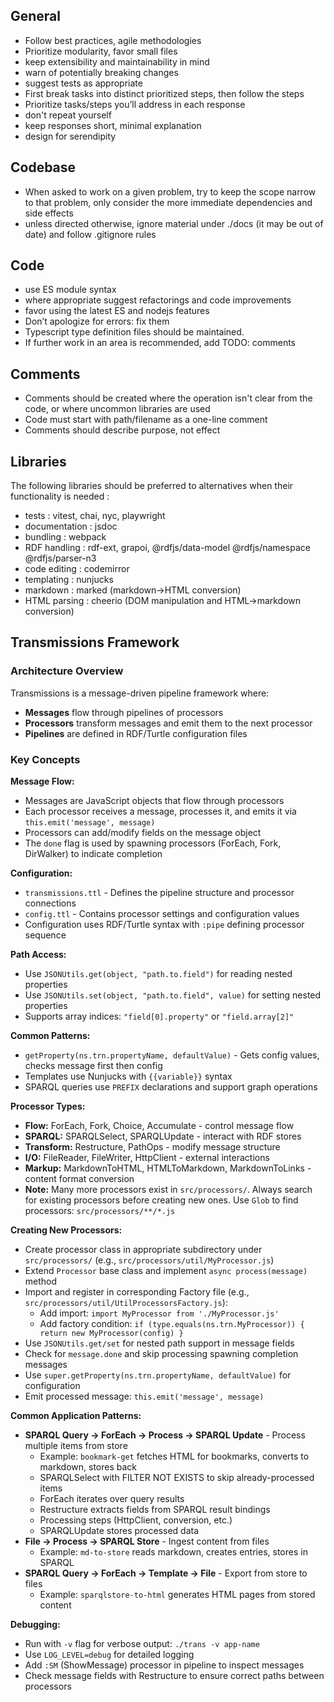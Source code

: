 ## General

- Follow best practices, agile methodologies
- Prioritize modularity, favor small files
- keep extensibility and maintainability in mind
- warn of potentially breaking changes
- suggest tests as appropriate
- First break tasks into distinct prioritized steps, then follow the steps
- Prioritize tasks/steps you’ll address in each response
- don't repeat yourself
- keep responses short, minimal explanation
- design for serendipity

## Codebase

- When asked to work on a given problem, try to keep the scope narrow to that problem, only consider the more immediate dependencies and side effects
- unless directed otherwise, ignore material under ./docs (it may be out of date) and follow .gitignore rules

## Code

- use ES module syntax
- where appropriate suggest refactorings and code improvements
- favor using the latest ES and nodejs features
- Don’t apologize for errors: fix them
- Typescript type definition files should be maintained.
- If further work in an area is recommended, add TODO: comments

## Comments

- Comments should be created where the operation isn't clear from the code, or where uncommon libraries are used
- Code must start with path/filename as a one-line comment
- Comments should describe purpose, not effect

## Libraries

The following libraries should be preferred to alternatives when their functionality is needed :

- tests : vitest, chai, nyc, playwright
- documentation : jsdoc
- bundling : webpack
- RDF handling : rdf-ext, grapoi, @rdfjs/data-model @rdfjs/namespace @rdfjs/parser-n3
- code editing : codemirror
- templating : nunjucks
- markdown : marked (markdown→HTML conversion)
- HTML parsing : cheerio (DOM manipulation and HTML→markdown conversion)

## Transmissions Framework

### Architecture Overview

Transmissions is a message-driven pipeline framework where:
- **Messages** flow through pipelines of processors
- **Processors** transform messages and emit them to the next processor
- **Pipelines** are defined in RDF/Turtle configuration files

### Key Concepts

**Message Flow:**
- Messages are JavaScript objects that flow through processors
- Each processor receives a message, processes it, and emits it via `this.emit('message', message)`
- Processors can add/modify fields on the message object
- The `done` flag is used by spawning processors (ForEach, Fork, DirWalker) to indicate completion

**Configuration:**
- `transmissions.ttl` - Defines the pipeline structure and processor connections
- `config.ttl` - Contains processor settings and configuration values
- Configuration uses RDF/Turtle syntax with `:pipe` defining processor sequence

**Path Access:**
- Use `JSONUtils.get(object, "path.to.field")` for reading nested properties
- Use `JSONUtils.set(object, "path.to.field", value)` for setting nested properties
- Supports array indices: `"field[0].property"` or `"field.array[2]"`

**Common Patterns:**
- `getProperty(ns.trn.propertyName, defaultValue)` - Gets config values, checks message first then config
- Templates use Nunjucks with `{{variable}}` syntax
- SPARQL queries use `PREFIX` declarations and support graph operations

**Processor Types:**
- **Flow:** ForEach, Fork, Choice, Accumulate - control message flow
- **SPARQL:** SPARQLSelect, SPARQLUpdate - interact with RDF stores
- **Transform:** Restructure, PathOps - modify message structure
- **I/O:** FileReader, FileWriter, HttpClient - external interactions
- **Markup:** MarkdownToHTML, HTMLToMarkdown, MarkdownToLinks - content format conversion
- **Note:** Many more processors exist in `src/processors/`. Always search for existing processors before creating new ones. Use `Glob` to find processors: `src/processors/**/*.js`

**Creating New Processors:**
- Create processor class in appropriate subdirectory under `src/processors/` (e.g., `src/processors/util/MyProcessor.js`)
- Extend `Processor` base class and implement `async process(message)` method
- Import and register in corresponding Factory file (e.g., `src/processors/util/UtilProcessorsFactory.js`):
  - Add import: `import MyProcessor from './MyProcessor.js'`
  - Add factory condition: `if (type.equals(ns.trn.MyProcessor)) { return new MyProcessor(config) }`
- Use `JSONUtils.get/set` for nested path support in message fields
- Check for `message.done` and skip processing spawning completion messages
- Use `super.getProperty(ns.trn.propertyName, defaultValue)` for configuration
- Emit processed message: `this.emit('message', message)`

**Common Application Patterns:**
- **SPARQL Query → ForEach → Process → SPARQL Update** - Process multiple items from store
  - Example: `bookmark-get` fetches HTML for bookmarks, converts to markdown, stores back
  - SPARQLSelect with FILTER NOT EXISTS to skip already-processed items
  - ForEach iterates over query results
  - Restructure extracts fields from SPARQL result bindings
  - Processing steps (HttpClient, conversion, etc.)
  - SPARQLUpdate stores processed data
- **File → Process → SPARQL Store** - Ingest content from files
  - Example: `md-to-store` reads markdown, creates entries, stores in SPARQL
- **SPARQL Query → ForEach → Template → File** - Export from store to files
  - Example: `sparqlstore-to-html` generates HTML pages from stored content

**Debugging:**
- Run with `-v` flag for verbose output: `./trans -v app-name`
- Use `LOG_LEVEL=debug` for detailed logging
- Add `:SM` (ShowMessage) processor in pipeline to inspect messages
- Check message fields with Restructure to ensure correct paths between processors
